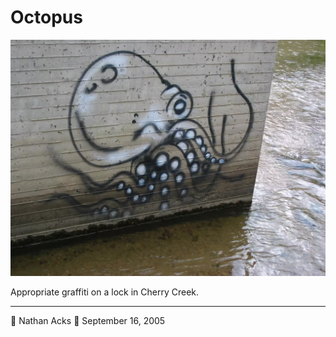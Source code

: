 # Octopus

![Octopus graffiti on the side of a concrete lock near the confluence of Cherry Creek and the Platte River](assets/b6c98ff5d716f4e32ddea567c8442c01.webp)

Appropriate graffiti on a lock in Cherry Creek.

- - - -

👤 Nathan Acks
📅 September 16, 2005

